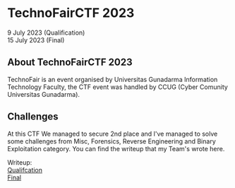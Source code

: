 # TechnoFairCTF 2023
9 July 2023 (Qualification)  
15 July 2023 (Final)

## About TechnoFairCTF 2023
TechnoFair is an event organised by Universitas Gunadarma Information Technology Faculty, the CTF event was handled by CCUG (Cyber Comunity Universitas Gunadarma).

## Challenges
At this CTF We managed to secure 2nd place and I've managed to solve some challenges from Misc, Forensics, Reverse Engineering and Binary Exploitation category. You can find the writeup that my Team's wrote here.

Writeup:  
[Qualifcation](./Moai%20WU%20technofair.pdf)  
[Final](./FINAL_TECHNOFAIR10.0_Moai.pdf)